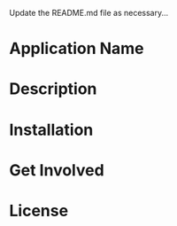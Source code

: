 Update the README.md file as necessary...

# Application Name

# Description

# Installation

# Get Involved

# License

